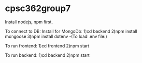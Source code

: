 # cpsc362group7
Install nodejs, npm first.

To connect to DB:
Install for MongoDb:
1)cd backend
2)npm install mongoose
3)npm install dotenv  -(To load .env file:)

To run frontend:
1)cd frontend
2)npm start

To run backend:
1)cd backend
2)npm start
